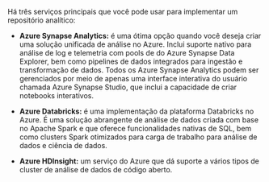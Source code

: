 Há três serviços principais que você pode usar para implementar um repositório analítico:

- **Azure Synapse Analytics:** é uma ótima opção quando você deseja criar uma solução unificada de análise no Azure. Inclui suporte nativo para análise de log e telemetria com pools de do Azure Synapse Data Explorer, bem como pipelines de dados integrados para ingestão e transformação de dados. Todos os Azure Synapse Analytics podem ser gerenciados por meio de apenas uma interface interativa do usuário chamada Azure Synapse Studio, que inclui a capacidade de criar notebooks interativos.

- **Azure Databricks:** é uma implementação da plataforma Databricks no Azure. É uma solução abrangente de análise de dados criada com base no Apache Spark e que oferece funcionalidades nativas de SQL, bem como clusters Spark otimizados para carga de trabalho para análise de dados e ciência de dados.

- **Azure HDInsight:** um serviço do Azure que dá suporte a vários tipos de cluster de análise de dados de código aberto.